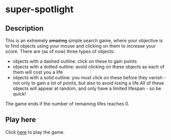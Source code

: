 # super-spotlight

## Description

This is an extremely ~~amazing~~ simple search game, where your objective is to find objects using your mouse and clicking on them to increase your score.
There are (as of now) three types of objects:
* objects with a dashed outline: click on these to gain points
* objects with a dotted outline: avoid clicking on these objects as each of them will cost you a life
* objects with a solid outline: you must click on these before they vanish - not only to gain a lot of points, but also to avoid losing a life
All of these objects will appear at random, and only have a limited lifespan - so be quick!

The game ends if the number of remaining lifes reaches 0. 

## Play here

Click [here](https://aeveris.github.io/super-spotlight/spotlight.html) to play the game.
